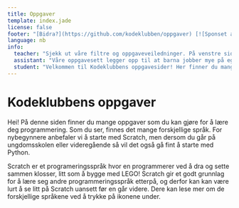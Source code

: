 ```yaml
---
title: Oppgaver
template: index.jade
license: false
footer: "[Bidra?](https://github.com/kodeklubben/oppgaver) [![Sponset av Sparebank1 Midt-Norge](smn.jpg) ![Sponset av ibok](ibok.jpg)](http://www.kidsakoder.no/2015/07/03/kodeklubben-trondheim-utvikler-materiell-i-sommer/) [kidsakoder.no](http://www.kidsakoder.no/) [Last ned alle kurs som zip-fil](https://github.com/kodeklubben/kodeklubben.github.io/archive/master.zip)"
language: nb
info:
  teacher: "Sjekk ut våre filtre og oppgaveveiledninger. På venstre side kan du filtrere på ulike skole-fag, for å finne relevante oppgaver til din undervisning. Når du har huket av for fag så vil du kun se kun de oppgavene som våre lærere har vurdert som relevante, og du kan velge hvilket språk du vil undervise i. Hvert oppgavesett har en veiledning, og der finner du bl.a. hvilke konkrete læreplanmål man kan jobbe med i de ulike fagene."
  assistant: "Våre oppgavesett legger opp til at barna jobber mye på egenhånd med ulike prosjekter, men vi anbefaler å starte hver økt  med 10-15 min intro til hva man skal gjøre og hva som eventuelt er nytt denne gangen. Nå kan du enkelt filtrere oppgaver på temaer, og alle oppgavesett har veiledninger du kan sjekke ut som forberedelse til øktene. For nybegynnere så anbefaler vi blokkbasert programmering, hvor Python / Web / Processing er de vanligste å gå videre med etterpå."
  student: "Velkommen til Kodeklubbens oppgavesider! Her finner du mange veiledninger som du kan bruke som inspirasjon for å lære deg programmering og lage dine egne spill, apper og nettsider. For nybegynnere anbefaler vi å ta en titt på de blokkbaserte oppgavene i Code Studio eller Scratch. Bruk gjerne filtrene på venstre side til å finne oppgaver som passer for deg!"
---
```


# Kodeklubbens oppgaver
Hei! På denne siden finner du mange oppgaver som du kan gjøre for å lære deg programmering.
Som du ser, finnes det mange forskjellige språk. For nybegynnere anbefaler vi å starte med Scratch,
men dersom du går på ungdomsskolen eller videregående så vil det også gå fint å starte med Python.

Scratch er et programeringsspråk hvor en programmerer ved å dra og sette sammen klosser, litt som å
bygge med LEGO! Scratch gir et godt grunnlag for å lære seg andre programmeringsspråk etterpå, og
derfor kan kan være lurt å se litt på Scratch uansett før en går videre. Dere kan lese mer om de
forskjellige språkene ved å trykke på ikonene under.
